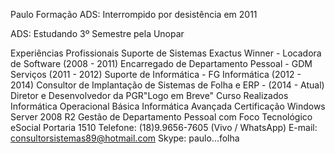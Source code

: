 Paulo
Formação
ADS: Interrompido por desistência em 2011

ADS: Estudando 3º Semestre pela Unopar

Experiências Profissionais
Suporte de Sistemas Exactus Winner - Locadora de Software (2008 - 2011)
Encarregado de Departamento Pessoal - GDM Serviços (2011 - 2012)
Suporte de Informática - FG Informática (2012 - 2014)
Consultor de Implantação de Sistemas de Folha e ERP - (2014 - Atual)
Diretor e Desenvolvedor da PGR"Logo em Breve"
Curso Realizados
Informática Operacional Básica
Informática Avançada
Certificação Windows Server 2008 R2
Gestão de Departamento Pessoal com Foco Tecnológico
eSocial
Portaria 1510
Telefone: (18)9.9656-7605 (Vivo / WhatsApp)
E-mail: consultorsistemas89@hotmail.com
Skype: paulo...folha
